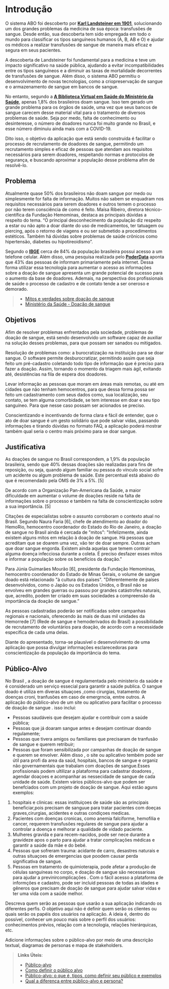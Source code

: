 # Introdução

O sistema ABO foi descoberto por **[Karl Landsteiner em 1901](https://www.infoescola.com/sangue/sistema-abo/)**, solucionando um dos grandes problemas da medicina de sua época: transfusões de sangue. Desde então, sua descoberta tem sido empregada em todo o mundo para classificar os tipos sanguíneos humanos (A, B, AB e O) e ajudar os médicos a realizar transfusões de sangue de maneira mais eficaz e segura em seus pacientes.

A descoberta de Landsteiner foi fundamental para a medicina e teve um impacto significativo na saúde pública, ajudando a evitar incompatibilidades entre os tipos sanguíneos e a diminuir as taxas de mortalidade decorrentes de transfusões de sangue. Além disso, o sistema ABO permitiu o desenvolvimento de novas tecnologias, como a criopreservação de sangue e o armazenamento de sangue em bancos de sangue.

No entanto, segundo a **[A Biblioteca Virtual em Saúde do Ministério da Saúde](https://bvsms.saude.gov.br/a-importancia-da-doacao-regular-de-sangue/)**, apenas 1,8% dos brasileiros doam sangue. Isso tem gerado um grande problema para os órgãos de saúde, uma vez que seus bancos de sangue carecem desse material vital para o tratamento de diversos problemas de saúde. Seja por medo, falta de conhecimento ou desinteresse, o número de doadores nunca foi muito grande no Brasil, e esse número diminuiu ainda mais com a COVID-19.

Dito isso, o objetivo da aplicação que está sendo construída é facilitar o processo de recrutamento de doadores de sangue, permitindo um recrutamento simples e eficaz de pessoas que atendam aos requisitos necessários para serem doadores, respeitando normas e protocolos de segurança, e buscando aproximar a população desse problema afim de resolvê-lo.


## Problema

Atualmente quase 50% dos brasileiros não doam sangue por medo ou simplesmente for falta de informação. Muitos não sabem se enquadram nos requisitos necessários para serem doadores e outros temem o processo por não terem consciência de como é feito. Maísa Ribeiro, diretora técnico-científica da Fundação Hemominas, destaca as principais dúvidas a respeito do tema. “O principal desconhecimento da população diz respeito a estar ou não apto a doar diante do uso de medicamentos, ter tatuagem ou piercing, após o retorno de viagens e ou ser submetido a procedimentos estéticos. Também há dúvidas sobre problemas de saúde crônicos como hipertensão, diabetes ou hipotireoidismo”.

Segundo o **[IBGE](https://www.correiodopovo.com.br/jornalcomtecnologia/mais-de-155-milhões-de-brasileiros-possuem-celular-para-uso-pessoal-aponta-ibge-1.891007)** cerca de 84% da população brasileira possui acesso a um telefone celular. Além disso, uma pesquisa realizada pelo **[PoderData](https://www.poder360.com.br/midia/internet-e-principal-meio-de-informacao-para-43-tv-e-preferida-de-40/)** aponta que 43% das pessoas de informam primariamente pela internet. Dessa forma utilizar essa tecnologia para aumentar o acesso as informações sobre a doação de sangue apresenta um grande potencial de sucesso para o aumento da base de doadores. Ademais, na perspectiva dos profissionais de saúde o processo de cadastro e de contato tende a ser oneroso e demorado. 

> * [Mitos e verdades sobre doação de sangue](https://www.agenciaminas.mg.gov.br/noticia/hemominas-esclarece-mitos-e-verdades-sobre-doacao-de-sangue)
> * [Ministério da Saúde - Doação de sangue](https://www.gov.br/saude/pt-br/composicao/saes/sangue)

## Objetivos

Afim de resolver problemas enfrentados pela sociedade, problemas de doação de sangue, está sendo desenvolvido um software capaz de auxiliar na solução desses problemas, para que possam ser sanados ou mitigados.

Resolução de problemas como: a burocratização na instituição para se doar sangue. O software permite desburocratizar, permitindo assim que seja feito um pré-cadastro coletando todo tipo de informação que é preciso para fazer a doação. Assim, tornando o momento da triagem mais ágil, evitando até, desistências na fila de espera dos doadores.

Levar informação as pessoas que moram em áreas mais remotas, ou até em cidades que não tenham hemocentros, para que dessa forma possa ser feito um cadastramento com seus dados como, sua localização, seu contato, se tem alguma comorbidade, se tem interesse em doar e seu tipo sanguíneo. Para que nesse caso possam ser acionados se preciso.

Conscientizando e incentivando de forma clara e fácil de entender, que o ato de doar sangue é um gesto solidário que pode salvar vidas, passando informações e tirando dúvidas no formato FAQ, a aplicação poderá mostrar também qual seria o centro mais próximo para se doar sangue.

## Justificativa

As doações de sangue no Brasil correspondem, a 1,9% da população brasileira, sendo que 40% dessas doações são realizadas para fins de reposição, ou seja, quando algum familiar ou pessoa do vínculo social sofre um acidente ou algum problema de saúde. Este percentual está abaixo do que é recomendado pela OMS de 3% a 5%. [5]

De acordo com a Organização Pan-Americana da Saúde, a maior dificuldade em aumentar o volume de doações reside na falta de informações sobre o processo e também na falta de conscientização sobre a sua importância. [5]

Citações de especialistas sobre o assunto corroboram o contexto atual no Brasil. Segundo Naura Faria [6], chefe de atendimento ao doador do HemoRio, hemocentro coordenador do Estado do Rio de Janeiro, a doação de sangue no Brasil ainda é cercada de "mitos":
"Infelizmente, ainda existem alguns mitos em relação à doação de sangue. Há pessoas que acreditam que se doarem uma vez, vão ter de doar sempre. Outras acham que doar sangue engorda. Existem ainda aquelas que temem contrair alguma doença infecciosa durante a coleta. É preciso desfazer esses mitos e informar a população sobre os benefícios da doação."

Para Júnia Guimarães Mourão [6], presidente da Fundação Hemominas, hemocentro coordenador do Estado de Minas Gerais, o volume de sangue doado está relacionado "à cultura dos países".
"Diferentemente de países desenvolvidos, como o Japão ou os Estados Unidos, o Brasil não se envolveu em grandes guerras ou passou por grandes catástrofes naturais, que, acredito, podem ter criado em suas sociedades a compreensão da importância da doação de sangue.”

As pessoas cadastradas poderão ser notificadas sobre campanhas regionais e nacionais, oferecendo às mais de duas mil unidades da Hemorrede [7] (Rede de sangue e hemoderivados do Brasil) a possibilidade de recrutamento de voluntários para doação, de acordo com a necessidade específica de cada uma delas.

Diante do apresentado, torna-se plausível o desenvolvimento de uma aplicação que possa divulgar informações esclarecedoras para conscientização da população da importância do tema.

## Público-Alvo

No  Brasil , a doação de sangue é regulamentada pelo ministerio da saúde e é considerado um serviço essecial para garantir a saúde publica.
O sangue doado  é utiliza  em  diveras situaçoes ,como cirurgias, tratamento de doenças croni, tranfusões em caso  de  emergrncia, emtre outros.
A aplicação do público-alvo  de um site ou aplicativo  para facilitar o processo  de doação de sangue . isso inclui:
* Pessoas saudáveis que desejam ajudar e contribuir com a saúde pública;
*  Pessoas que  já doaram  sangue antes e desejam continuar doando regulamente;
*  Pessoas que tivera amigos ou familiares que precisaram de tranfusão  de sangue e querem retribuir;
*  Pessoas que foram  sensibilizada por campanhas  de doação  de sangue  e querem  se envolver.
Além disso ,  o site ou aplicativo tembém pode ser útil  para profi da area  da saúd, hospitais, bancos de sangue  e organiz não governamentais que trabalam
com doações de sangue.Esses profissionais podem  ultilizar a plataforma para  cadastrar  doadores , agendar doaçoes e acompanhar as nessecidade de sangue de cada unidade de saúde.
Existem  vários  públicos-alvo que podem ser benefciados  com  um projeto de doação de sangue. Aqui estão  aguns exemplos:
1. hospitais e clinicas: essas instituiçoes de saúde  são as principais beneficiar,pois  precisam de sanguue  para tratar pacientes com doeças graves,cirurgias, acidentes e outras condiçoes medicas.
2.  Pacientes com doenças  cronicas, como anemia falciforme, hemofilia e cancer, requerem  transfusões regulares de sangue  para ajudar a controlar  a doença  e melhorar a qualidade de vidado  paciente.
3.  Mulheres gravida  e para recem-nacidos, pode ser  nece durante a gravideze apos o parto para  ajudar a tratar complicações  médicas e garantir  a saúde da mãe e do bebé.
4.   Pessoas que sofreram trauma: acidante de carro, desastres naturais  e outras situaçoes  de emergencias  que poodem causar perda significativa de  sangue.
5.   Pessoas em tratamento de quimioterapia, pode afetar  a produção de células sanguíneas no corpo, e doação de sangue são necessarioas para ajudar a previnircomplicações .
Com o fácil acesso a plataforma de informções e cadastro, pode ser incluid pessoas de todas as idades e gêneros que  precisam de doação de sangue para ajudar salvar vidas e ter uma vida com a saúde melhor.  

Descreva quem serão as pessoas que usarão a sua aplicação indicando os diferentes perfis. O objetivo aqui não é definir quem serão os clientes ou quais serão os papéis dos usuários na aplicação. A ideia é, dentro do possível, conhecer um pouco mais sobre o perfil dos usuários: conhecimentos prévios, relação com a tecnologia, relações
hierárquicas, etc.

Adicione informações sobre o público-alvo por meio de uma descrição textual, diagramas de personas e mapa de stakeholders.

> **Links Úteis**:
> - [Público-alvo](https://blog.hotmart.com/pt-br/publico-alvo/)
> - [Como definir o público alvo](https://exame.com/pme/5-dicas-essenciais-para-definir-o-publico-alvo-do-seu-negocio/)
> - [Público-alvo: o que é, tipos, como definir seu público e exemplos](https://klickpages.com.br/blog/publico-alvo-o-que-e/)
> - [Qual a diferença entre público-alvo e persona?](https://rockcontent.com/blog/diferenca-publico-alvo-e-persona/)
